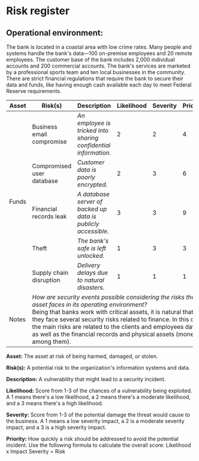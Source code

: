 # Risk register

## Operational environment:

The bank is located in a coastal area with low crime rates. Many people and systems handle the bank's  data—100 on-premise employees and 20 remote employees. The customer base of the bank  includes 2,000 individual accounts and 200 commercial accounts. The bank's services are marketed  by a professional sports team and ten local businesses in the community. There are strict financial regulations that require the bank to secure their data and funds, like having enough cash available each day to meet Federal Reserve requirements.

<table>
    <thead>
        <tr>
            <th>Asset</th>
            <th>Risk(s)</th>
            <th>Description</th>
            <th>Likelihood</th>
            <th>Severity</th>
            <th>Priotrity</th>
        </tr>
    </thead>
    <tbody>
        <tr>
            <td rowspan=5>Funds</td>
            <td>Business email compromise</td>
            <td><i>An employee is tricked into sharing confidential information.</i></td>
            <td>2</td>
            <td>2</td>
            <td>4</td>
        </tr>
        <tr>
            <td>Compromised user database</td>
            <td><i>Customer data is poorly encrypted.</i></td>
            <td>2</td>
            <td>3</td>
            <td>6</td>
        </tr>
        <tr>
            <td>Financial records leak</td>
            <td><i>A database server of backed up data is publicly accessible.</i></td>
            <td>3</td>
            <td>3</td>
            <td>9</td>
        </tr>
        <tr>
            <td>Theft</td>
            <td><i>The bank's safe is left unlocked.</i></td>
            <td>1</td>
            <td>3</td>
            <td>3</td>
        </tr>
        <tr>
            <td>Supply chain disruption</td>
            <td><i>Delivery delays due to natural disasters.</i></td>
            <td>1</td>
            <td>1</td>
            <td>1</td>
        </tr>
        <tr>
            <td>Notes</td>
            <td colspan=5><i>How are security events possible considering the risks the asset faces in its operating environment?</i>
            <br>Being that banks work with critical assets, it is natural that they face several security risks related to finance. In this case, the main risks are related to the clients and employees data, as well as the financial records and physical assets (money is among them).
            </td>
        </tr>
    </tbody>
</table>

**Asset:** The asset at risk of being harmed, damaged, or stolen.

**Risk(s):** A potential risk to the organization's information systems and data.

**Description:** A vulnerability that might lead to a security incident.

**Likelihood:** Score from 1-3 of the chances of a vulnerability being exploited. A 1 means there's a low likelihood, a 2 means there's a moderate likelihood, and a 3 means there's a high likelihood.

**Severity:** Score from 1-3 of the potential damage the threat would cause to the business. A 1 means a low severity impact, a 2 is a moderate severity impact, and a 3 is a high severity impact.

**Priority:** How quickly a risk should be addressed to avoid the potential incident. Use the following formula to calculate the overall score: Likelihood x Impact Severity = Risk

<!-- ## Sample risk matrix

<table>
    <thead>
        <tr>
            <th></th>
            <th colspan=5>Severity</th>
        </tr>
    </thead>
    <tbody>
        <tr>
            <td rowspan=5>Likelihood</td>
        </tr>
        <tr>
            <td></td>
            <td>Low 1</td>
            <td>Moderate 2</td>
            <td>Catastrophic 3</td>
        </tr>
        <tr>
            <td>Cetain 3</td>
            <td>3</td>
            <td>6</td>
            <td>9</td>
        </tr>
        <tr>
            <td>Likely 2</td>
            <td>2</td>
            <td>4</td>
            <td>6</td>
        </tr>
        <tr>
            <td>Rare 1</td>
            <td>1</td>
            <td>2</td>
            <td>3</td>
        </tr>
    </tbody>
</table> -->